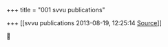 +++
title = "001 svvu publications"

+++
[[svvu publications	2013-08-19, 12:25:14 [Source](https://groups.google.com/g/bvparishat/c/RXSZlnHI4wg)]]





